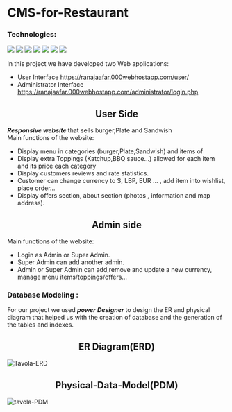 # CMS-for-Restaurant
### Technologies:

<img src="https://img.shields.io/badge/-PHP-5F259F?logo=PHP&logoColor=fff" />   <img src="https://img.shields.io/badge/-HTML-19A974?logo=html5&logoColor=fff" />
<img src="https://img.shields.io/badge/-CSS-1BA0D7?logo=css3&logoColor=fff" />
<img src="https://img.shields.io/badge/-JavaScript-FC4C02?logo=JavaScript&logoColor=fff" />
<img src="https://img.shields.io/badge/-Batch%20File-68A51C?logo=Batch%20File&logoColor=fff" />
<img src="https://img.shields.io/badge/-MySQL-1572b6?logo=MySQL&logoColor=fff" />
<img src="https://img.shields.io/badge/-Power%20Designer-EF4223?logo=Power%20Designer&logoColor=fff" />

In this project we have developed two Web applications:
- User Interface   <a href="https://ranajaafar.000webhostapp.com/user/" >https://ranajaafar.000webhostapp.com/user/</a>
- Administrator Interface  <a href="https://ranajaafar.000webhostapp.com/administrator/login.php" >https://ranajaafar.000webhostapp.com/administrator/login.php</a>

<h2 align="center" >User Side</h2>
<b><i>Responsive website </i></b>that sells burger,Plate and Sandwish<br/>
Main functions of the website:



- Display menu in categories (burger,Plate,Sandwish) and items of 
- Display extra Toppings (Katchup,BBQ sauce...) allowed for each item and its price each category
- Display customers reviews and rate statistics.
- Customer can change currency to $, LBP, EUR ... , add item into wishlist, place order...
- Display offers section, about section (photos , information and map address).
<h2 align="center" >Admin side</h2>
Main functions of the website:



- Login as Admin or Super Admin.
- Super Admin can add another admin.
- Admin or Super Admin can add,remove and update a new currency, manage menu items/toppings/offers...


### Database Modeling :
For our project we used <b> <I>power Designer</I> </b> to design the ER and physical diagram that helped us with the creation of database and the generation of the tables and indexes. 

<h2 align="center" >ER Diagram(ERD)</h2>


![Tavola-ERD](https://user-images.githubusercontent.com/110610925/183242854-f4496936-e270-417d-a373-2f087c8944b5.png)


<h2 align="center" >Physical-Data-Model(PDM)</h2>


![tavola-PDM](https://user-images.githubusercontent.com/110610925/183242865-d0b6bf36-01d6-4b4e-a0ad-d69bfe41bbce.png)
